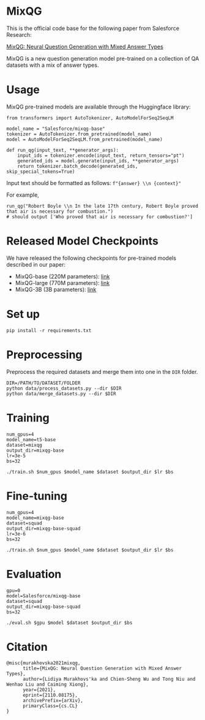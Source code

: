 # MixQG

This is the official code base for the following paper from Salesforce Research:

[MixQG: Neural Question Generation with Mixed Answer Types](https://arxiv.org/abs/2110.08175)

MixQG is a new question generation model pre-trained on a collection of QA datasets with a mix of answer types.

# Usage

MixQG pre-trained models are available through the Huggingface library:

```
from transformers import AutoTokenizer, AutoModelForSeq2SeqLM

model_name = "Salesforce/mixqg-base"
tokenizer = AutoTokenizer.from_pretrained(model_name)
model = AutoModelForSeq2SeqLM.from_pretrained(model_name)

def run_qg(input_text, **generator_args):
    input_ids = tokenizer.encode(input_text, return_tensors="pt")
    generated_ids = model.generate(input_ids, **generator_args)
    return tokenizer.batch_decode(generated_ids, skip_special_tokens=True)
```

Input text should be formatted as follows: `f"{answer} \\n {context}"`

For example,
```
run_qg("Robert Boyle \\n In the late 17th century, Robert Boyle proved that air is necessary for combustion.")
# should output ['Who proved that air is necessary for combustion?']
```

# Released Model Checkpoints

We have released the following checkpoints for pre-trained models described in our paper:
- MixQG-base (220M parameters): [link](https://huggingface.co/Salesforce/mixqg-base)
- MixQG-large (770M parameters): [link](https://huggingface.co/Salesforce/mixqg-large)
- MixQG-3B (3B parameters): [link](https://huggingface.co/Salesforce/mixqg-3b)

# Set up
`pip install -r requirements.txt`

# Preprocessing
Preprocess the required datasets and merge them into one in the `DIR` folder.
```
DIR=/PATH/TO/DATASET/FOLDER
python data/process_datasets.py --dir $DIR
python data/merge_datasets.py --dir $DIR
```

# Training
```
num_gpus=4
model_name=t5-base
dataset=mixqg
output_dir=mixqg-base
lr=3e-5
bs=32

./train.sh $num_gpus $model_name $dataset $output_dir $lr $bs
```
# Fine-tuning
```
num_gpus=4
model_name=mixqg-base
dataset=squad
output_dir=mixqg-base-squad
lr=3e-6
bs=32

./train.sh $num_gpus $model_name $dataset $output_dir $lr $bs
```

# Evaluation
```
gpu=0
model=Salesforce/mixqg-base
dataset=squad
output_dir=mixqg-base-squad
bs=32

./eval.sh $gpu $model $dataset $output_dir $bs
```

# Citation

```
@misc{murakhovska2021mixqg,
      title={MixQG: Neural Question Generation with Mixed Answer Types}, 
      author={Lidiya Murakhovs'ka and Chien-Sheng Wu and Tong Niu and Wenhao Liu and Caiming Xiong},
      year={2021},
      eprint={2110.08175},
      archivePrefix={arXiv},
      primaryClass={cs.CL}
}
```
